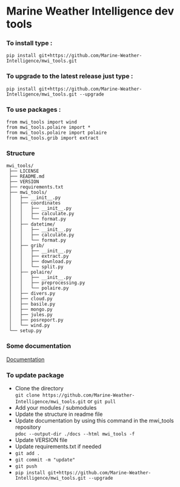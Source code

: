 # Marine Weather Intelligence dev tools

### To install type : <br/>
```
pip install git+https://github.com/Marine-Weather-Intelligence/mwi_tools.git
```
### To upgrade to the latest release just type : <br/>
```
pip install git+https://github.com/Marine-Weather-Intelligence/mwi_tools.git --upgrade
```


### To use packages : 
```
from mwi_tools import wind
from mwi_tools.polaire import *
from mwi_tools.polaire import polaire
from mwi_tools.grib import extract
```

### Structure 

```
mwi_tools/
 ├── LICENSE
 ├── README.md
 ├── VERSION
 ├── requirements.txt
 ├── mwi_tools/
 │   ├── __init__.py
 │   ├── coordinates
 │   │   ├── __init__.py
 │   │   ├── calculate.py
 │   │   └── format.py
 │   ├── datetime/
 │   │   ├── __init__.py
 │   │   ├── calculate.py
 │   │   └── format.py
 │   ├── grib/
 │   │   ├── __init__.py
 │   │   ├── extract.py
 │   │   ├── download.py
 │   │   └── split.py
 │   ├── polaire/
 │   │   ├── __init__.py
 │   │   ├── preprocessing.py
 │   │   └── polaire.py
 │   ├── divers.py
 │   ├── cloud.py
 │   ├── basile.py 
 │   ├── mongo.py 
 │   ├── jules.py 
 │   ├── posreport.py
 │   └── wind.py
 └── setup.py
```

 ### Some documentation

[Documentation](https://marine-weather-intelligence.github.io/mwi_tools/)

### To update package 

- Clone the directory <br>
  ```git clone https://github.com/Marine-Weather-Intelligence/mwi_tools.git```
  or 
  ```git pull```
- Add your modules / submodules 
- Update the structure in readme file
- Update documentation by using this command in the mwi_tools repository <br>
  ```pdoc --output-dir ./docs --html mwi_tools -f```
- Update VERSION file
- Update requirements.txt if needed
- ```git add . ```
- ```git commit -m "update"```
- ```git push```
- ```pip install git+https://github.com/Marine-Weather-Intelligence/mwi_tools.git --upgrade```




